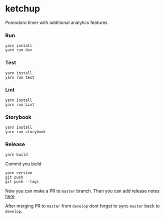 # ketchup
Pomodoro timer with additional analytics features

### Run
```
yarn install
yarn run dev
```

### Test
```
yarn install
yarn run test
```

### Lint
```
yarn install
yarn run Lint
```

### Storybook
```
yarn install
yarn run storybook
```

### Release
```
yarn build
```
Commit you build
```
yarn version
git push
git push --tags
```
Now you can make a PR to `master` branch. Then you can add release notes [here](https://github.com/dmitrij-borchuk/ketchup/releases)

After merging PR to `master` from `develop` dont forget to sync `master` back to `develop`.